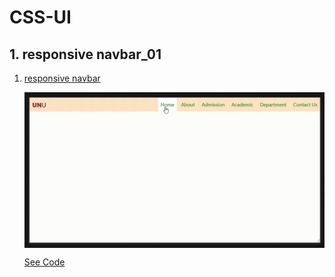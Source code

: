 # CSS-UI

## 1. responsive navbar_01

1. [responsive navbar](https://github.com/dizas9/CSS-UI-Practices/tree/main/responsive_Navbar)
   
   <img align="center" src='responsive_Navbar/res001.gif' width="700"/><br>

   [See Code](https://github.com/dizas9/CSS-UI-Practices/tree/main/responsive_Navbar)